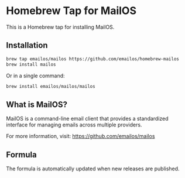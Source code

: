 # Homebrew Tap for MailOS

This is a Homebrew tap for installing MailOS.

## Installation

```bash
brew tap emailos/mailos https://github.com/emailos/homebrew-mailos
brew install mailos
```

Or in a single command:

```bash
brew install emailos/mailos/mailos
```

## What is MailOS?

MailOS is a command-line email client that provides a standardized interface for managing emails across multiple providers.

For more information, visit: https://github.com/emailos/mailos

## Formula

The formula is automatically updated when new releases are published.
